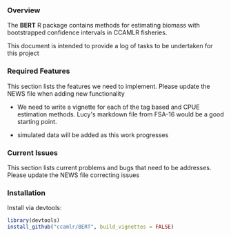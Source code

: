 ### Overview

The **BERT** R package contains methods for estimating biomass with
bootstrapped confidence intervals in CCAMLR fisheries.

This document is intended to provide a log of tasks to be undertaken for this
project

### Required Features

This section lists the features we need to implement. Please update the NEWS
file when adding new functionality

* We need to write a vignette for each of the tag based and CPUE estimation 
methods. Lucy's markdown file from FSA-16 would be a good starting point.

* simulated data will be added as this work progresses

### Current Issues

This section lists current problems and bugs that need to be addresses. Please 
update the NEWS file correcting issues



### Installation

Install via devtools:

```R
library(devtools)
install_github("ccamlr/BERT", build_vignettes = FALSE)
```
